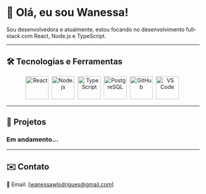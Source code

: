 # 👋 Olá, eu sou Wanessa!

Sou desenvolvedora e atualmente, estou focando no desenvolvimento full-stack com React, Node.js e TypeScript.

---

## 🛠 Tecnologias e Ferramentas

<div align="center">
  <img src="https://cdn.jsdelivr.net/gh/devicons/devicon/icons/react/react-original.svg" title="React" alt="React" width="60" height="60"/>&nbsp;
  <img src="https://cdn.jsdelivr.net/gh/devicons/devicon/icons/nodejs/nodejs-original.svg" title="Node.js" alt="Node.js" width="60" height="60"/>&nbsp;
  <img src="https://cdn.jsdelivr.net/gh/devicons/devicon/icons/typescript/typescript-original.svg" title="TypeScript" alt="TypeScript" width="60" height="60"/>&nbsp;
  <img src="https://cdn.jsdelivr.net/gh/devicons/devicon/icons/postgresql/postgresql-original.svg" title="PostgreSQL" alt="PostgreSQL" width="60" height="60"/>&nbsp;
  <img src="https://cdn.jsdelivr.net/gh/devicons/devicon/icons/github/github-original.svg" title="GitHub" alt="GitHub" width="60" height="60"/>&nbsp;
  <img src="https://cdn.jsdelivr.net/gh/devicons/devicon/icons/vscode/vscode-original.svg" title="VS Code" alt="VS Code" width="60" height="60"/>&nbsp;
</div>

---


## 📂 Projetos

### Em andamento...
---

## ✉️ Contato

📧 Email: [wanessawlodrigues@gmail.com]


